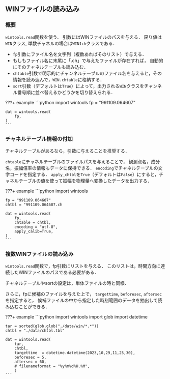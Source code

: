 ## WINファイルの読み込み

### 概要
`wintools.read`関数を使う．
引数にはWINファイルのパスを与える．
戻り値は`WIN`クラス, 単数チャネルの場合は`WIN1ch`クラスである．

- `fp`引数にファイル名を文字列（複数あればそのリスト）で与える．
- もしもファイル名に末尾に「.ch」で与えたファイルが存在すれば，
自動的にそのチャネルテーブルも読み込む．
- `chtable`引数で明示的にチャンネルテーブルのファイル名を与えると，その情報を読み込んで，`WIN.chtable`に格納する．
- `sort`引数（デフォルトは`True`）によって，出力される`WIN`クラスをチャンネル番号順に並べ替えるかどうかを切り替えられる．

???+ example 
    ```python
    import wintools
    fp = "991109.064607"

    dat = wintools.read(
        fp,
    )
    ```

### チャネルテーブル情報の付加
チャネルテーブルがあるなら，引数に与えることを推奨する．

`chtable`にチャネルテーブルのファイルパスを与えることで，
観測点名，成分名，振幅倍率の情報もデータに保持できる．
`encoding`でチャネルテーブルの文字コードを指定する．
`apply_chtbl`を`True`（デフォルトは`False`）にすると，チャネルテーブルの値を使って振幅を物理量へ変換したデータを出力する．

???+ example 
    ```python
    import wintools

    fp = "991109.064607"
    chtbl = "991109.064607.ch

    dat = wintools.read(
        fp,
        chtable = chtbl,
        encoding = "utf-8",
        apply_calib=True,
    )
    ```


### 複数WINファイルの読み込み
`wintools.read`関数で，fp引数にリストを与える．
このリストは，時間方向に連続したWINファイルのパスである必要がある．

チャネルテーブルやsortの設定は，単体ファイルの時と同様．

さらに，fpに候補のファイルを与えた上で，
`targettime`, `beforesec`, `aftersec`を指定すると，
候補ファイルの中から指定した時刻範囲のデータを抽出して読み込むことができる．

???+ example
    ```python
    import wintools
    import glob
    import datetime

    tar = sorted(glob.glob("./data/win/*.*"))
    chtbl = "./data/chtbl.tbl"

    dat = wintools.read(
        tar,
        chtbl,
        targettime  = datetime.datetime(2023,10,29,11,25,30),
        beforesec = 5,
        aftersec = 60,
        # filenameformat = "%y%m%d%H.%M",
        )
    ```


